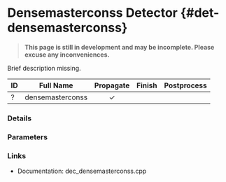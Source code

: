# Densemasterconss Detector {#det-densemasterconss}
> **This page is still in development and may be incomplete. Please excuse any inconveniences.**

Brief description missing.

| ID |          Full Name          | Propagate | Finish | Postprocess |
|----|-----------------------------|:---------:|:------:|:-----------:|
| ?  | densemasterconss            | ✓ |   |   |


### Details

### Parameters

### Links
 * Documentation: dec_densemasterconss.cpp
